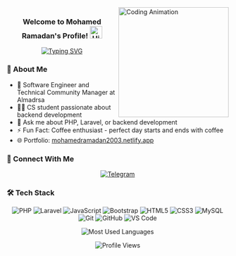 <img width="250" align="right" src="https://c.tenor.com/_DOBjnGspYAAAAAM/code-coding.gif" alt="Coding Animation">

<h3 align="center">
  Welcome to Mohamed Ramadan's Profile!
  <img src="https://media.giphy.com/media/hvRJCLFzcasrR4ia7z/giphy.gif" width="28" alt="Hi">
</h3>

<!-- Typing SVG with responsive design -->
<div align="center">
  <a href="https://github.com/DenverCoder1/readme-typing-svg">
    <img src="https://readme-typing-svg.herokuapp.com/?lines=Backend%20Laravel%20Developer;Always%20learning%20new%20things&font=Fira%20Code&center=true&width=440&height=45&color=f75c7e&vCenter=true&size=22" alt="Typing SVG">
  </a>
</div>

### 👋 About Me

- 🏢 Software Engineer and Technical Community Manager at Almadrsa
- 👨‍💻 CS student passionate about backend development
- 💬 Ask me about PHP, Laravel, or backend development
- ⚡ Fun Fact: Coffee enthusiast - perfect day starts and ends with coffee
- 🌐 Portfolio: [mohamedramadan2003.netlify.app](https://github.com/mohamedramadan2003)

### 📱 Connect With Me

<p align="center">
  <a href="https://github.com/mohamedramadan2003" target="_blank">
    <img src="https://img.shields.io/badge/-Mohamed%20Ramadan-0077B5?style=for-the-badge&logo=Telegram&logoColor=white" alt="Telegram">
  </a>
</p>

### 🛠 Tech Stack

<p align="center">
  <img src="https://img.shields.io/badge/-PHP-777BB4?style=flat-square&logo=php&logoColor=white" alt="PHP">
  <img src="https://img.shields.io/badge/-Laravel-FF2D20?style=flat-square&logo=laravel&logoColor=white" alt="Laravel">
  <img src="https://img.shields.io/badge/-JavaScript-F7DF1E?style=flat-square&logo=javascript&logoColor=black" alt="JavaScript">
  <img src="https://img.shields.io/badge/-Bootstrap-7952B3?style=flat-square&logo=bootstrap&logoColor=white" alt="Bootstrap">
  <img src="https://img.shields.io/badge/-HTML5-E34F26?style=flat-square&logo=html5&logoColor=white" alt="HTML5">
  <img src="https://img.shields.io/badge/-CSS3-1572B6?style=flat-square&logo=css3&logoColor=white" alt="CSS3">
  <img src="https://img.shields.io/badge/-MySQL-4479A1?style=flat-square&logo=mysql&logoColor=white" alt="MySQL">
  <img src="https://img.shields.io/badge/-Git-F05032?style=flat-square&logo=git&logoColor=white" alt="Git">
  <img src="https://img.shields.io/badge/-GitHub-181717?style=flat-square&logo=github&logoColor=white" alt="GitHub">
  <img src="https://img.shields.io/badge/-VS%20Code-007ACC?style=flat-square&logo=visual-studio-code&logoColor=white" alt="VS Code">
</p>

<div align="center">
  <img align="center" src="https://github-readme-stats.vercel.app/api/top-langs?username=moh7medramadan2003&show_icons=true&locale=en&layout=compact&theme=radical" alt="Most Used Languages">
</div>

<p align="center">
  <img src="https://komarev.com/ghpvc/?username=moh7medramadan2003&style=flat-square" alt="Profile Views">
</p>
